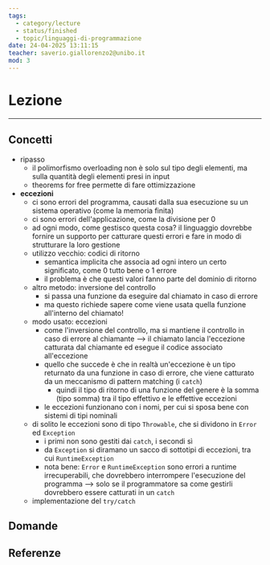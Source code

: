 ```yaml
---
tags:
  - category/lecture
  - status/finished
  - topic/linguaggi-di-programmazione
date: 24-04-2025 13:11:15
teacher: saverio.giallorenzo2@unibo.it
mod: 3
---
```

# Lezione
---
## Concetti
- ripasso
	- il polimorfismo overloading non è solo sul tipo degli elementi, ma sulla quantità degli elementi presi in input
	- theorems for free permette di fare ottimizzazione
- **eccezioni**
	- ci sono errori del programma, causati dalla sua esecuzione su un sistema operativo (come la memoria finita)
	- ci sono errori dell'applicazione, come la divisione per 0
	- ad ogni modo, come gestisco questa cosa? il linguaggio dovrebbe fornire un supporto per catturare questi errori e fare in modo di strutturare la loro gestione
	- utilizzo vecchio: codici di ritorno
		- semantica implicita che associa ad ogni intero un certo significato, come 0 tutto bene o 1 errore
		- il problema è che questi valori fanno parte del dominio di ritorno
	- altro metodo: inversione del controllo
		- si passa una funzione da eseguire dal chiamato in caso di errore
		- ma questo richiede sapere come viene usata quella funzione all'interno del chiamato!
	- modo usato: eccezioni
		- come l'inversione del controllo, ma si mantiene il controllo in caso di errore al chiamante --> il chiamato lancia l'eccezione catturata dal chiamante ed esegue il codice associato all'eccezione
		- quello che succede è che in realtà un'eccezione è un tipo returnato da una funzione in caso di errore, che viene catturato da un meccanismo di pattern matching (i `catch`)
			- quindi il tipo di ritorno di una funzione del genere è la somma (tipo somma) tra il tipo effettivo e le effettive eccezioni
		- le eccezioni funzionano con i nomi, per cui si sposa bene con sistemi di tipi nominali
	- di solito le eccezioni sono di tipo `Throwable`, che si dividono in `Error` ed `Exception`
		- i primi non sono gestiti dai `catch`, i secondi sì
		- da `Exception` si diramano un sacco di sottotipi di eccezioni, tra cui `RuntimeException`
		- nota bene: `Error` e `RuntimeException` sono errori a runtime irrecuperabili, che dovrebbero interrompere l'esecuzione del programma --> solo se il programmatore sa come gestirli dovrebbero essere catturati in un `catch`
	- implementazione del `try/catch`

## Domande

## Referenze
